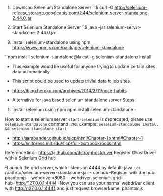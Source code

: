 1. Download Selenium Standalone Server
``$ curl -O http://selenium-release.storage.googleapis.com/2.44/selenium-server-standalone-2.44.0.jar

2. Start Selenium Standalone Server
``$ java -jar selenium-server-standalone-2.44.0.jar

3. Install selenium-standalone using npm
https://www.npmjs.com/package/selenium-standalone

``npm install selenium-standalone@latest -g
selenium-standalone install


- This example would be useful for anyone trying to update
  certain sites data automatically.
- This script could be used to update trivial data to job sites.  

- https://blog.heroku.com/archives/2014/3/11/node-habits

- Alternative for java based selenium standalone server
Steps
1. Install selenium using npm
npm install selenium-standalone -

How to start a selenium server
`start-selenium` is deprecated, please use `selenium-standalone` command line.
Example: `selenium-standalone install && selenium-standalone start`

- http://sarabander.github.io/sicp/html/Chapter-1.xhtml#Chapter-1
- https://mitpress.mit.edu/sicp/full-text/book/book.html

Reference link -  https://github.com/detro/ghostdriver
Register GhostDriver with a Selenium Grid hub

-Launch the grid server, which listens on 4444 by default: java -jar /path/to/selenium-server-standalone-<SELENIUM VERSION>.jar -role hub
-Register with the hub: phantomjs --webdriver=8080 --webdriver-selenium-grid-hub=http://127.0.0.1:4444
-Now you can use your normal webdriver client with http://127.0.0.1:4444 and just request browserName: phantomjs
